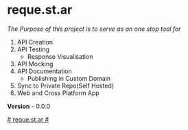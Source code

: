 # reque.st.ar #
*The Purpose of this project is to serve as an one stop tool for*

1. API Creation
2. API Testing
	- Response Visualisation
3. API Mocking
4. API Documentation
	- Publishing in Custom Domain
5. Sync to Private Repo(Self Hosted)
6. Web and Cross Platform App
		
**Version** - 0.0.0

[# reque.st.ar #](https://elan_chezhian94.bitbucket.io/)